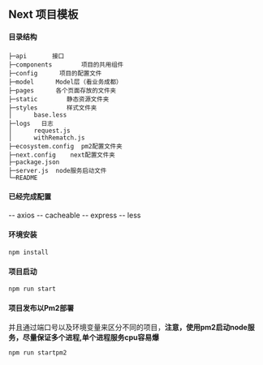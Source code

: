 ## Next 项目模板 

#### 目录结构

```
├─api	    接口
├─components	    项目的共用组件
├─config      项目的配置文件
├─model	     Model层（看业务成都）
├─pages      各个页面存放的文件夹
├─static	    静态资源文件夹
├─styles	    样式文件夹
│      base.less
├─logs	 日志
│      request.js
│      withRematch.js
├─ecosystem.config	pm2配置文件夹
├─next.config	 next配置文件夹
├─package.json								
├─server.js	 node服务启动文件
└─README
```

#### 已经完成配置
-- axios
-- cacheable
-- express
-- less
#### 环境安装
```
npm install
```
#### 项目启动
```
npm run start
```
#### 项目发布以Pm2部署

并且通过端口号以及环境变量来区分不同的项目，__注意，使用pm2启动node服务，尽量保证多个进程,单个进程服务cpu容易爆__
```
npm run startpm2
```
